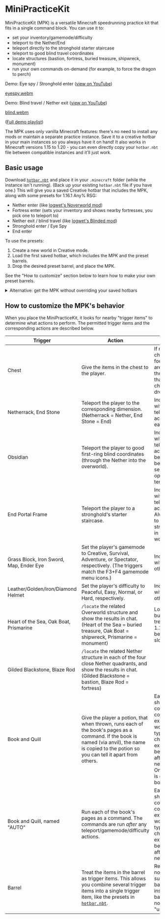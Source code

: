 # MiniPracticeKit

MiniPracticeKit (MPK) is a versatile Minecraft speedrunning practice kit that fits in a single command block.
You can use it to:

- set your inventory/gamemode/difficulty
- teleport to the Nether/End
- teleport directly to the stronghold starter staircase
- teleport to good blind travel coordinates
- locate structures (bastion, fortress, buried treasure, shipwreck, monument)
- run your own commands on-demand (for example, to force the dragon to perch)

Demo: Eye spy / Stronghold enter ([view on YouTube](https://www.youtube.com/watch?v=zGqgCFJYtR0&list=PL3xWUYc3vlEl4QRGBrZFiGGBLKh6V3KhS))

[eyespy.webm](https://github.com/Knawk/mc-MiniPracticeKit/assets/1924194/c1247755-e4c0-4d28-be68-6a976fd10072)

Demo: Blind travel / Nether exit ([view on YouTube](https://www.youtube.com/watch?v=-hzr26j5DuQ&list=PL3xWUYc3vlEl4QRGBrZFiGGBLKh6V3KhS))

[blind.webm](https://github.com/Knawk/mc-MiniPracticeKit/assets/1924194/1e363083-3538-46d8-aeb3-b6889a2e0bb9)

([Full demo playlist](https://www.youtube.com/playlist?list=PL3xWUYc3vlEl4QRGBrZFiGGBLKh6V3KhS))

The MPK uses only vanilla Minecraft features: there's no need to install any mods or maintain a separate practice instance.
Save it to a creative hotbar in your main instances so you always have it on hand!
It also works in Minecraft versions 1.15 to 1.20 - you can even directly copy your `hotbar.nbt` file between compatible instances and it'll just work.

## Basic usage

Download [`hotbar.nbt`](https://github.com/Knawk/mc-MiniPracticeKit/raw/master/hotbar.nbt) and place it in your `.minecraft` folder (while the instance isn't running).
(Back up your existing `hotbar.nbt` file if you have one.)
This will give you a saved Creative hotbar that includes the MPK, along with some presets for 1.16.1 Any% RSG:

- Nether enter (like [logwet's Noverworld mod](https://github.com/logwet/noverworld))
- Fortress enter (sets your inventory and shows nearby fortresses, you pick one to teleport to)
- Nether exit / blind travel (like [logwet's Blinded mod](https://github.com/logwet/blinded))
- Stronghold enter / Eye Spy
- End enter

To use the presets:

1. Create a new world in Creative mode.
2. Load the first saved hotbar, which includes the MPK and the preset barrels.
3. Drop the desired preset barrel, and place the MPK.

See the "How to customize" section below to learn how to make your own preset barrels.

<details>

<summary>Alternative: get the MPK without overriding your saved hotbars</summary>

1. Open or create a Minecraft world in creative mode.
2. Give yourself a command block by running `/give @p command_block`, and place it.
3. Copy the contents of [`give-mpk.txt`](/give-mpk.txt) and paste them into the command block, and click "Done".
4. Activate the command block (for example, with a button) to get a MiniPracticeKit. You can save it to a Creative hotbar for easy access.

</details>

## How to customize the MPK's behavior

When you place the MiniPracticeKit, it looks for nearby "trigger items" to determine what actions to perform.
The permitted trigger items and the corresponding actions are described below.

|Trigger|Action|Notes|
|-|-|-|
|Chest|Give the items in the chest to the player.|If multiple chests are found, items are given in the order that the chests were dropped.|
|Netherrack, End Stone|Teleport the player to the corresponding dimension. (Netherrack = Nether, End Stone = End)|Incompatible with other teleport actions (and each other).|
|Obsidian|Teleport the player to good first-ring blind coordinates (through the Nether into the overworld).|Incompatible with other teleport actions. Can be slow because it searches for open nether terrain.|
|End Portal Frame|Teleport the player to a stronghold's starter staircase.|Incompatible with other teleport actions. Always goes to the same stronghold in each world.|
|Grass Block, Iron Sword, Map, Ender Eye|Set the player's gamemode to Creative, Survival, Adventure, or Spectator, respectively. (The triggers match the F3+F4 gamemode menu icons.)|Incompatible with each other.|
|Leather/Golden/Iron/Diamond Helmet|Set the player's difficulty to Peaceful, Easy, Normal, or Hard, respectively.|Incompatible with each other.|
|Heart of the Sea, Oak Boat, Prismarine|`/locate` the related Overworld structure and show the results in chat. (Heart of the Sea = buried treasure, Oak Boat = shipwreck, Prismarine = monument)|Locating buried treasures in 1.19+ can be very slow.|
|Gilded Blackstone, Blaze Rod|`/locate` the related Nether structure in each of the four close Nether quadrants, and show the results in chat. (Gilded Blackstone = bastion, Blaze Rod = fortress)||
|Book and Quill|Give the player a potion, that when thrown, runs each of the book's pages as a command. If the book is named (via anvil), the name is copied to the potion so you can tell it apart from others.|Each page should contain a command exactly as it would be typed into chat: no extra space before or after, and no newlines. One potion is given per book.|
|Book and Quill, named "AUTO"|Run each of the book's pages as a command. The commands are run *after* any teleport/gamemode/difficulty actions.|Each page should contain a command exactly as it would be typed into chat: no extra space before or after, and no newlines.|
|Barrel|Treat the items in the barrel as trigger items. This allows you combine several trigger items into a single trigger item, like the presets in [`hotbar.nbt`](https://github.com/Knawk/mc-MiniPracticeKit/raw/master/hotbar.nbt).|Recursion is not supported; barrels inside barrels will not be "unpacked".|
